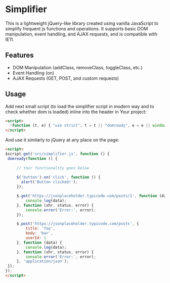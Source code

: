 # Simplifier

This is a lightweight jQuery-like library created using vanilla JavaScript to simplify frequent js functions and operations. It supports basic DOM manipulation, event handling, and AJAX requests, and is compatible with IE11.

## Features

- DOM Manipulation (addClass, removeClass, toggleClass, etc.)
- Event Handling (on)
- AJAX Requests (GET, POST, and custom requests)

## Usage

Add next small script (to load the simplifier script in modern way and to check whether dom is loaded) inline into the header in Your project:

```html
<script>
  !function (t, e) { "use strict"; t = t || "domready", e = e || window; var n = [], o = !1, d = !1; function a() { if (!o) { o = !0; for (var t = 0; t < n.length; t++)n[t].fn.call(window, n[t].ctx); n = [] } } function c() { "complete" === document.readyState && a() } e[t] = function (t, e) { if ("function" != typeof t) throw new TypeError("callback for domready(fn) must be a function"); o ? setTimeout(function () { t(e) }, 1) : (n.push({ fn: t, ctx: e }), "complete" === document.readyState || !document.attachEvent && "interactive" === document.readyState ? setTimeout(a, 1) : d || (document.addEventListener ? (document.addEventListener("DOMContentLoaded", a, !1), window.addEventListener("load", a, !1)) : (document.attachEvent("onreadystatechange", c), window.attachEvent("onload", a)), d = !0)) } }("domready", window); (function (e, t) { typeof module != "undefined" && module.exports ? module.exports = t() : typeof define == "function" && define.amd ? define(t) : this[e] = t() })("$script", function () { function p(e, t) { for (var n = 0, i = e.length; n < i; ++n)if (!t(e[n])) return r; return 1 } function d(e, t) { p(e, function (e) { return t(e), 1 }) } function v(e, t, n) { function g(e) { return e.call ? e() : u[e] } function y() { if (!--h) { u[o] = 1, s && s(); for (var e in f) p(e.split("|"), g) && !d(f[e], g) && (f[e] = []) } } e = e[i] ? e : [e]; var r = t && t.call, s = r ? t : n, o = r ? e.join("") : t, h = e.length; return setTimeout(function () { d(e, function t(e, n) { if (e === null) return y(); !n && !/^https?:\/\//.test(e) && c && (e = e.indexOf(".js") === -1 ? c + e + ".js" : c + e); if (l[e]) return o && (a[o] = 1), l[e] == 2 ? y() : setTimeout(function () { t(e, !0) }, 0); l[e] = 1, o && (a[o] = 1), m(e, y) }) }, 0), v } function m(n, r) { var i = e.createElement("script"), u; i.setAttribute("async", true); i.onload = i.onerror = i[o] = function () { if (i[s] && !/^c|loade/.test(i[s]) || u) return; i.onload = i[o] = null, u = 1, l[n] = 2, r() }, i.async = 1, i.src = h ? n + (n.indexOf("?") === -1 ? "?" : "&") + h : n, t.insertBefore(i, t.lastChild) } var e = document, t = e.getElementsByTagName("head")[0], n = "string", r = !1, i = "push", s = "readyState", o = "onreadystatechange", u = {}, a = {}, f = {}, l = {}, c, h; return v.get = m, v.order = function (e, t, n) { (function r(i) { i = e.shift(), e.length ? v(i, r) : v(i, t, n) })() }, v.path = function (e) { c = e }, v.urlArgs = function (e) { h = e }, v.ready = function (e, t, n) { e = e[i] ? e : [e]; var r = []; return !d(e, function (e) { u[e] || r[i](e) }) && p(e, function (e) { return u[e] }) ? t() : !function (e) { f[e] = f[e] || [], f[e][i](t), n && n(r) }(e.join("|")), v }, v.done = function (e) { v([null], e) }, v });
</script>
```

And use it similarly to jQuery at any place on the page:

```html
<script>
$script.get('src/simplifier.js', function () {
 domready(function () {
     
     // Your functionality goes below
     
     $('button').on('click', function () {
       alert('Button clicked!');
     });

     $.get('https://jsonplaceholder.typicode.com/posts/1', function (data) {
         console.log(data);
     }, function (xhr, status, error) {
         console.error('Error:', error);
     });

     $.post('https://jsonplaceholder.typicode.com/posts', {
         title: 'foo',
         body: 'bar',
         userId: 1
     }, function (data) {
         console.log(data);
     }, function (xhr, status, error) {
         console.error('Error:', error);
     }, 'application/json');
 });
});
</script>
```
